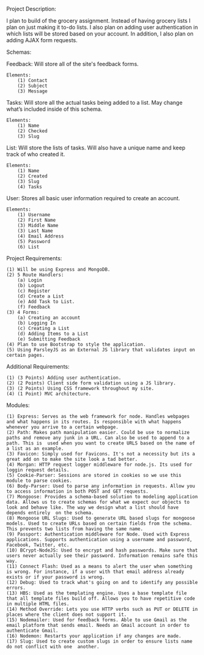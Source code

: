 Project Description:

I plan to build of the grocery assignment. Instead of having grocery lists I plan on just making it to-do lists. I also plan on adding user authentication in which lists will be stored based on your account. In addition, I also plan on adding AJAX form requests.

Schemas:

Feedback: Will store all of the site's feedback forms.

	Elements:
		(1) Contact
		(2) Subject
		(3) Message

Tasks: Will store all the actual tasks being added to a list. May change what’s included inside of this schema.

	Elements:
		(1) Name
		(2) Checked
		(3) Slug

List: Will store the lists of tasks. Will also have a unique name and keep track of who created it.

	Elements:
		(1) Name
		(2) Created
		(3) Slug
		(4) Tasks

User: Stores all basic user information required to create an account.

	Elements:
		(1) Username
		(2) First Name
		(3) Middle Name
		(3) Last Name
		(4) Email Address
		(5) Password
		(6) List


Project Requirements:

	(1) Will be using Express and MongoDB.
	(2) 5 Route Handlers:
		(a)	Login
		(b)	Logout
		(c)	Register
		(d)	Create a List
		(e)	Add Task to List.
		(f)	Feedback
	(3) 4 Forms:
		(a)	Creating an account
		(b)	Logging In
		(c)	Creating a List
		(d)	Adding Items to a List
		(e)	Submitting Feedback
	(4) Plan to use Bootstrap to style the application.
	(5) Using ParsleyJS as an External JS library that validates input on certain pages.


Additional Requirements:

	(1) (3 Points) Adding user authentication.
	(2) (2 Points) Client side form validation using a JS library.
	(3) (2 Points) Using CSS framework throughout my site.
	(4) (1 Point) MVC architecture.

Modules:

	(1) Express: Serves as the web framework for node. Handles webpages and what happens in its routes. Is responsible with what happens whenever you arrive to a certain webpage.
	(2) Path: Makes path manipulation easier. Could be use to normalize paths and remove any junk in a URL. Can also be used to append to a path. This is  used when you want to create URLS based on the name of a list as an example.
	(3) Favicon: Simply used for Favicons. It's not a necessity but its a great add on to make the site look a tad better.
	(4) Morgan: HTTP request logger middleware for node.js. Its used for loggin request details.
	(5) Cookie-Parser: Sessions are stored in cookies so we use this module to parse cookies.
	(6) Body-Parser: Used to parse any information in requests. Allow you to access information in both POST and GET requests.
	(7) Mongoose: Provides a schema-based solution to modeling application data. Allows us to create schemas for what we expect our objects to look and behave like. The way we design what a list should have depends entirely  on the schema.
	(8) Mongoose URL Slugs: Used to generate URL based slugs for mongoose models. Used to create URLs based on certain fields from the schema. This prevents two lists from having the same name.
	(9) Passport: Authentication middleware for Node. Used with Express applications. Supports authentication using a username and password, Facebook, Twitter, etc.
	(10) BCrypt-NodeJS: Used to encrypt and hash passwords. Make sure that users never actually see their password. Information remains safe this way.
	(11) Connect Flash: Used as a means to alert the user when something is wrong. For instance, if a user with that email address already exists or if your password is wrong.
	(12) Debug: Used to track what's going on and to identify any possible errors.
	(13) HBS: Used as the templating engine. Uses a base template file that all template files build off. Allows you to have repetitive code in multiple HTML files.
	(14) Method Override: Lets you use HTTP verbs such as PUT or DELETE in places where the client does not support it.
	(15) Nodemailer: Used for feedback forms. Able to use Gmail as the email platform that sends email. Needs an Gmail account in order to authenticate Gmail.
	(16) Nodemon: Restarts your application if any changes are made.
	(17) Slug: Used to create custom slugs in order to ensure lists name do not conflict with one  another.